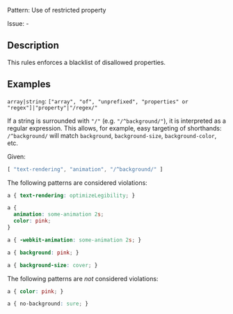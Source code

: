 Pattern: Use of restricted property

Issue: -

## Description

This rules enforces a blacklist of disallowed properties.

## Examples

`array|string`: `["array", "of", "unprefixed", "properties" or "regex"]|"property"|"/regex/"`

If a string is surrounded with `"/"` (e.g. `"/^background/"`), it is interpreted as a regular expression. This allows, for example, easy targeting of shorthands: `/^background/` will match `background`, `background-size`, `background-color`, etc.

Given:

```js
[ "text-rendering", "animation", "/^background/" ]
```

The following patterns are considered violations:

```css
a { text-rendering: optimizeLegibility; }
```

```css
a {
  animation: some-animation 2s;
  color: pink;
}
```

```css
a { -webkit-animation: some-animation 2s; }
```

```css
a { background: pink; }
```

```css
a { background-size: cover; }
```

The following patterns are *not* considered violations:

```css
a { color: pink; }
```

```css
a { no-background: sure; }
```

